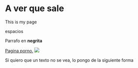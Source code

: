 <!DOCTYPE html>
<html lang="en-US">
  <head>
    <meta charset="utf-8">
    <meta name="viewport" content="width=device-width">
    <title>My test page</title>
  </head>
  <body>
    <h1>A ver que sale</h1>
    <p>This is my page</p> 
    <p>espacios</p>
    <p>Parrafo en <strong>negrita</strong></p>
    <a href="https://es.pornhub.com/" title="Pajillero">Pagina porno.</a>
    <img
      src="https://www.adslzone.net/app/uploads-adslzone.net/2019/04/borrar-fondo-imagen-800x419.jpg" />
    <p>Si quiero que un texto no se vea, lo pongo de la siguiente forma</p>
    <!-- <p>Con los signos de exclamacion, te sirve para anotaciones de la pagina</p> -->
 
  
  
  </body>
</html>
